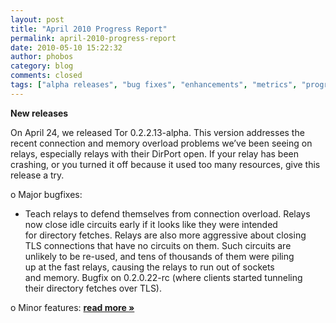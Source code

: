 ```yaml
---
layout: post
title: "April 2010 Progress Report"
permalink: april-2010-progress-report
date: 2010-05-10 15:22:32
author: phobos
category: blog
comments: closed
tags: ["alpha releases", "bug fixes", "enhancements", "metrics", "progress report", "tor browser bundle"]
---
```


**New releases**

On April 24, we released Tor 0.2.2.13-alpha. This version addresses the recent connection and memory overload problems we’ve been seeing on relays, especially relays with their DirPort open. If your relay has been crashing, or you turned it off because it used too many resources, give this release a try.

o Major bugfixes:  
 - Teach relays to defend themselves from connection overload. Relays  
 now close idle circuits early if it looks like they were intended  
 for directory fetches. Relays are also more aggressive about closing  
 TLS connections that have no circuits on them. Such circuits are  
 unlikely to be re-used, and tens of thousands of them were piling  
 up at the fast relays, causing the relays to run out of sockets  
 and memory. Bugfix on 0.2.0.22-rc (where clients started tunneling  
 their directory fetches over TLS).

o Minor features: [**read more »**](https://blog.torproject.org/blog/april-2010-progress-report)
